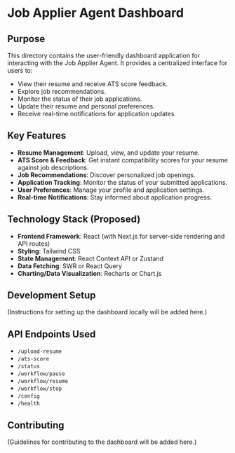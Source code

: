 # Job Applier Agent Dashboard

## Purpose

This directory contains the user-friendly dashboard application for interacting with the Job Applier Agent. It provides a centralized interface for users to:

- View their resume and receive ATS score feedback.
- Explore job recommendations.
- Monitor the status of their job applications.
- Update their resume and personal preferences.
- Receive real-time notifications for application updates.

## Key Features

- **Resume Management**: Upload, view, and update your resume.
- **ATS Score & Feedback**: Get instant compatibility scores for your resume against job descriptions.
- **Job Recommendations**: Discover personalized job openings.
- **Application Tracking**: Monitor the status of your submitted applications.
- **User Preferences**: Manage your profile and application settings.
- **Real-time Notifications**: Stay informed about application progress.

## Technology Stack (Proposed)

- **Frontend Framework**: React (with Next.js for server-side rendering and API routes)
- **Styling**: Tailwind CSS
- **State Management**: React Context API or Zustand
- **Data Fetching**: SWR or React Query
- **Charting/Data Visualization**: Recharts or Chart.js

## Development Setup

(Instructions for setting up the dashboard locally will be added here.)

## API Endpoints Used

- `/upload-resume`
- `/ats-score`
- `/status`
- `/workflow/pause`
- `/workflow/resume`
- `/workflow/stop`
- `/config`
- `/health`

## Contributing

(Guidelines for contributing to the dashboard will be added here.)
